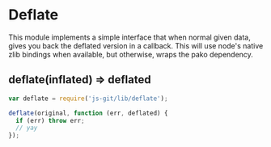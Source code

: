 # Deflate

This module implements a simple interface that when normal given data, gives
you back the deflated version in a callback.  This will use node's native zlib
bindings when available, but otherwise, wraps the pako dependency.

## deflate(inflated) => deflated

```js
var deflate = require('js-git/lib/deflate');

deflate(original, function (err, deflated) {
  if (err) throw err;
  // yay
});
```

